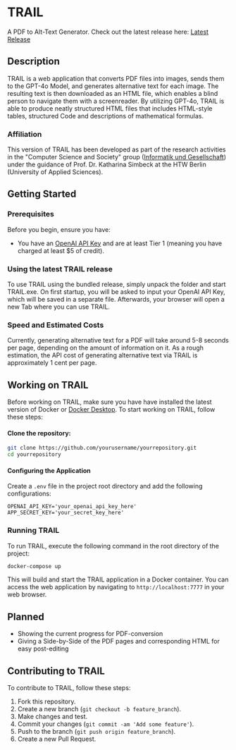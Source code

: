 # TRAIL

A PDF to Alt-Text Generator. Check out the latest release here: [Latest Release](https://github.com/AltarisV/TRAIL-PDF/releases)

## Description
TRAIL is a web application that converts PDF files into images, sends them to the GPT-4o Model, and generates alternative text for each image. 
The resulting text is then downloaded as an HTML file, which enables a blind person to navigate them with a screenreader. 
By utilizing GPT-4o, TRAIL is able to produce neatly structured HTML files that includes HTML-style tables, structured Code and descriptions of mathematical formulas. 

### Affiliation

This version of TRAIL has been developed as part of the research activities in the "Computer Science and Society" group 
([Informatik und Gesellschaft](https://iug.htw-berlin.de/)) under the guidance of Prof. Dr. Katharina Simbeck at the HTW Berlin (University of Applied Sciences).

## Getting Started

### Prerequisites
Before you begin, ensure you have:
- You have an [OpenAI API Key](https://openai.com/blog/openai-api) and are at least Tier 1 (meaning you have charged at least $5 of credit).

### Using the latest TRAIL release
To use TRAIL using the bundled release, simply unpack the folder and start TRAIL.exe.
On first startup, you will be asked to input your OpenAI API Key, which will be saved in a separate file.
Afterwards, your browser will open a new Tab where you can use TRAIL.

### Speed and Estimated Costs
Currently, generating alternative text for a PDF will take around 5-8 seconds per page, depending on the amount of information on it.
As a rough estimation, the API cost of generating alternative text via TRAIL is approximately 1 cent per page.

## Working on TRAIL

Before working on TRAIL, make sure you have have installed the latest version of Docker or [Docker Desktop](https://www.docker.com/products/docker-desktop).
To start working on TRAIL, follow these steps:

#### Clone the repository:

```bash
git clone https://github.com/yourusername/yourrepository.git
cd yourrepository
```

#### Configuring the Application

Create a `.env` file in the project root directory and add the following configurations:

```env
OPENAI_API_KEY='your_openai_api_key_here'
APP_SECRET_KEY='your_secret_key_here'
```

### Running TRAIL

To run TRAIL, execute the following command in the root directory of the project:

```bash
docker-compose up
```

This will build and start the TRAIL application in a Docker container. You can access the web application by navigating to `http://localhost:7777` in your web browser.

## Planned

- Showing the current progress for PDF-conversion
- Giving a Side-by-Side of the PDF pages and corresponding HTML for easy post-editing

## Contributing to TRAIL

To contribute to TRAIL, follow these steps:

1. Fork this repository.
2. Create a new branch (`git checkout -b feature_branch`).
3. Make changes and test.
4. Commit your changes (`git commit -am 'Add some feature'`).
5. Push to the branch (`git push origin feature_branch`).
6. Create a new Pull Request.
